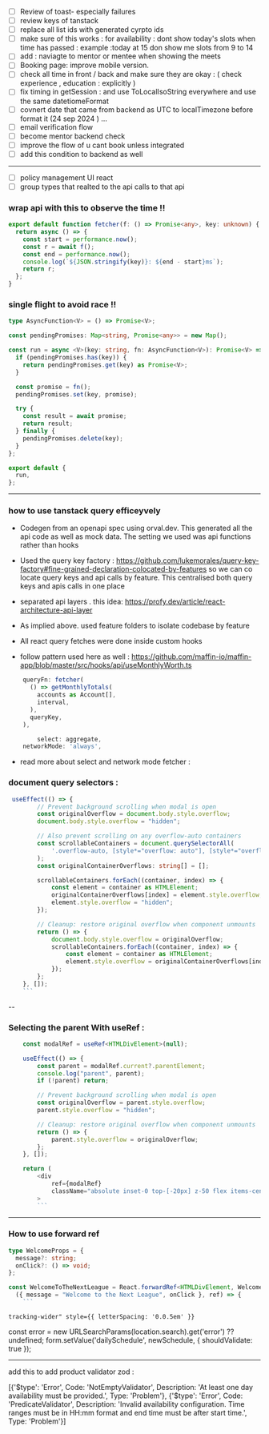 - [ ] Review of toast- especially failures
- [ ] review keys of tanstack
- [ ] replace all list ids with generated cyrpto ids
- [ ] make sure of this works : for availability : dont show today's slots when time has passed : example :today at 15 don show me slots from 9 to 14
- [ ] add : naviagte to mentor or mentee when showing the meets
- [ ] Booking page: improve mobile version.
- [ ] check all time in front / back and make sure they are okay : ( check experience , education : explicitly )
- [ ] fix timing in getSession : and use ToLocalIsoString everywhere and use the same datetiomeFormat
- [ ] covnert date that came from backend as UTC to localTimezone before format it (24 sep 2024 ) ...
- [ ] email verification flow
- [ ] become mentor backend check
- [ ] improve the flow of u cant book unless integrated
- [ ] add this condition to backend as well

---

- [ ] policy management UI react
- [ ] group types that realted to the api calls to that api

### wrap api with this to observe the time !!

```ts
export default function fetcher(f: () => Promise<any>, key: unknown) {
  return async () => {
    const start = performance.now();
    const r = await f();
    const end = performance.now();
    console.log(`${JSON.stringify(key)}: ${end - start}ms`);
    return r;
  };
}
```

### single flight to avoid race !!

```ts
type AsyncFunction<V> = () => Promise<V>;

const pendingPromises: Map<string, Promise<any>> = new Map();

const run = async <V>(key: string, fn: AsyncFunction<V>): Promise<V> => {
  if (pendingPromises.has(key)) {
    return pendingPromises.get(key) as Promise<V>;
  }

  const promise = fn();
  pendingPromises.set(key, promise);

  try {
    const result = await promise;
    return result;
  } finally {
    pendingPromises.delete(key);
  }
};

export default {
  run,
};
```

---

### how to use tanstack query efficeyvely

- Codegen from an openapi spec using orval.dev. This generated all the api code as well as mock data. The setting we used was api functions rather than hooks

- Used the query key factory : https://github.com/lukemorales/query-key-factory#fine-grained-declaration-colocated-by-features so we can co locate query keys and api calls by feature. This centralised both query keys and apis calls in one place

- separated api layers . this idea: https://profy.dev/article/react-architecture-api-layer

- As implied above. used feature folders to isolate codebase by feature

* All react query fetches were done inside custom hooks

* follow pattern used here as well : https://github.com/maffin-io/maffin-app/blob/master/src/hooks/api/useMonthlyWorth.ts

```ts
    queryFn: fetcher(
      () => getMonthlyTotals(
        accounts as Account[],
        interval,
      ),
      queryKey,
    ),

        select: aggregate,
    networkMode: 'always',

```

- read more about select and network mode
  fetcher :

### document query selectors :

````ts
 useEffect(() => {
        // Prevent background scrolling when modal is open
        const originalOverflow = document.body.style.overflow;
        document.body.style.overflow = "hidden";

        // Also prevent scrolling on any overflow-auto containers
        const scrollableContainers = document.querySelectorAll(
            '.overflow-auto, [style*="overflow: auto"], [style*="overflow-auto"]'
        );
        const originalContainerOverflows: string[] = [];

        scrollableContainers.forEach((container, index) => {
            const element = container as HTMLElement;
            originalContainerOverflows[index] = element.style.overflow;
            element.style.overflow = "hidden";
        });

        // Cleanup: restore original overflow when component unmounts
        return () => {
            document.body.style.overflow = originalOverflow;
            scrollableContainers.forEach((container, index) => {
                const element = container as HTMLElement;
                element.style.overflow = originalContainerOverflows[index];
            });
        };
    }, []);
    ```
````

--

### Selecting the parent With useRef :

````ts
    const modalRef = useRef<HTMLDivElement>(null);

    useEffect(() => {
        const parent = modalRef.current?.parentElement;
        console.log("parent", parent);
        if (!parent) return;

        // Prevent background scrolling when modal is open
        const originalOverflow = parent.style.overflow;
        parent.style.overflow = "hidden";

        // Cleanup: restore original overflow when component unmounts
        return () => {
            parent.style.overflow = originalOverflow;
        };
    }, []);

    return (
        <div
            ref={modalRef}
            className="absolute inset-0 top-[-20px] z-50 flex items-center justify-center bg-background/50 backdrop-blur-sm"
        >
        ```
````

---

### How to use forward ref

````ts
type WelcomeProps = {
  message?: string;
  onClick?: () => void;
};

const WelcomeToTheNextLeague = React.forwardRef<HTMLDivElement, WelcomeProps>(
  ({ message = "Welcome to the Next League", onClick }, ref) => {
    ```
````

```spacing :
tracking-wider" style={{ letterSpacing: '0.0.5em' }}
```

const error = new URLSearchParams(location.search).get('error') ?? undefined;
form.setValue('dailySchedule', newSchedule, { shouldValidate: true });

---

add this to add product validator zod :

[{'$type': 'Error', Code: 'NotEmptyValidator', Description: 'At least one day availability must be provided.', Type: 'Problem'}, {'$type': 'Error', Code: 'PredicateValidator', Description: 'Invalid availability configuration. Time ranges must be in HH:mm format and end time must be after start time.', Type: 'Problem'}]
